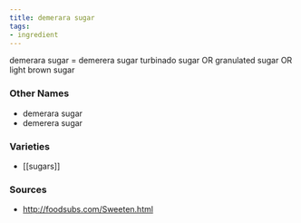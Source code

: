 ```yaml
---
title: demerara sugar
tags:
- ingredient
---
```

demerara sugar = demerera sugar turbinado sugar OR granulated sugar OR light brown sugar

### Other Names

* demerara sugar
* demerera sugar

### Varieties

* [[sugars]]

### Sources
* http://foodsubs.com/Sweeten.html
